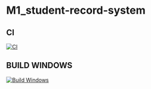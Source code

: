 # M1_student-record-system


## CI

[![CI](https://github.com/palaprolu/M1_student-record-system/actions/workflows/CI.yml/badge.svg)](https://github.com/palaprolu/M1_student-record-system/actions/workflows/CI.yml)

## BUILD WINDOWS
[![Build Windows](https://github.com/palaprolu/M1_student-record-system/actions/workflows/Windows.yml/badge.svg)](https://github.com/palaprolu/M1_student-record-system/actions/workflows/Windows.yml)
